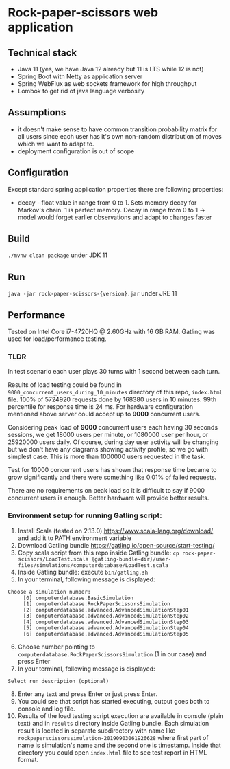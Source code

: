 # Rock-paper-scissors web application

## Technical stack
* Java 11 (yes, we have Java 12 already but 11 is LTS while 12 is not)
* Spring Boot with Netty as application server
* Spring WebFlux as web sockets framework for high throughput
* Lombok to get rid of java language verbosity

## Assumptions
* it doesn't make sense to have common transition probability matrix for all users since each user has it's own
non-random distribution of moves which we want to adapt to.
* deployment configuration is out of scope

## Configuration
Except standard spring application properties there are following properties:
* decay - float value in range from 0 to 1. Sets memory decay for Markov's chain. 1 is perfect memory.
Decay in range from 0 to 1 -> model would forget earlier observations and adapt to changes faster

## Build
`./mvnw clean package` under JDK 11

## Run
`java -jar rock-paper-scissors-{version}.jar` under JRE 11

## Performance
Tested on Intel Core i7-4720HQ @ 2.60GHz with 16 GB RAM.
Gatling was used for load/performance testing.

### TLDR
In test scenario each user plays 30 turns with 1 second between each turn.

Results of load testing could be found in `9000_concurrent_users_during_10_minutes` directory of this repo, `index.html` file.
100% of 5724920 requests done by 168380 users in 10 minutes. 99th percentile for response time is 24 ms.
For hardware configuration mentioned above server could accept up to **9000** concurrent users.

Considering peak load of **9000** concurrent users each having 30 seconds sessions, we get 18000 users per minute,
or 1080000 user per hour, or 25920000 users daily. Of course, during day user activity will be changing but we don't have
 any diagrams showing activity profile, so we go with simplest case. This is more than 1000000 users requested in the task.
 
Test for 10000 concurrent users has shown that response time became to grow significantly and there were
something like 0.01% of failed requests.

There are no requirements on peak load so it is difficult to say if 9000 concurrent users is enough.
Better hardware will provide better results.

### Environment setup for running Gatling script:
1. Install Scala (tested on 2.13.0) https://www.scala-lang.org/download/ and add it to PATH environment variable
2. Download Gatling bundle https://gatling.io/open-source/start-testing/
3. Copy scala script from this repo inside Gatling bundle: `cp rock-paper-scissors/LoadTest.scala {gatling-bundle-dir}/user-files/simulations/computerdatabase/LoadTest.scala`
4. Inside Gatling bundle: execute `bin/gatling.sh`
5. In your terminal, following message is displayed:
```
Choose a simulation number:
     [0] computerdatabase.BasicSimulation
     [1] computerdatabase.RockPaperScissorsSimulation
     [2] computerdatabase.advanced.AdvancedSimulationStep01
     [3] computerdatabase.advanced.AdvancedSimulationStep02
     [4] computerdatabase.advanced.AdvancedSimulationStep03
     [5] computerdatabase.advanced.AdvancedSimulationStep04
     [6] computerdatabase.advanced.AdvancedSimulationStep05

```
6. Choose number pointing to `computerdatabase.RockPaperScissorsSimulation` (1 in our case) and press Enter
7. In your terminal, following message is displayed:
```
Select run description (optional)
```
8. Enter any text and press Enter or just press Enter.
9. You could see that script has started executing, output goes both to console and log file.
10. Results of the load testing script execution are available in console (plain text) and in `results` directory
inside Gatling bundle. Each simulation result is located in separate subdirectory with name like `rockpaperscissorssimulation-20190903061926628`
where first part of name is simulation's name and the second one is timestamp. Inside that directory
you could open `index.html` file to see test report in HTML format.